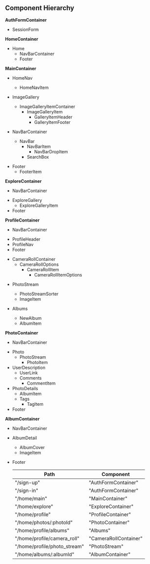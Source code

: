 ## Component Hierarchy

**AuthFormContainer**
  - SessionForm

**HomeContainer**
  - Home
    * NavBarContainer
    - Footer

**MainContainer**
  * HomeNav
    - HomeNavItem
  * ImageGallery
    * ImageGalleryItemContainer
      - ImageGalleryItem
        - GalleryItemHeader
        - GalleryItemFooter

* NavBarContainer
  - NavBar
    - NavBarItem
      - NavBarDropItem
    - SearchBox

- Footer
  - FooterItem


**ExploreContainer**
  * NavBarContainer
  - ExploreGallery
    - ExploreGalleryItem
  - Footer

**ProfileContainer**
  * NavBarContainer
  - ProfileHeader
  - ProfileNav
  - Footer

* CameraRollContainer
  - CameraRollOptions
    - CameraRollItem
      - CameraRollItemOptions

- PhotoStream
  - PhotoStreamSorter
  - ImageItem

- Albums
  - NewAlbum
  - AlbumItem

**PhotoContainer**
  * NavBarContainer
  - Photo
    - PhotoStream
      - PhotoItem
  - UserDescription
    - UserLink
    - Comments
      - CommentItem
  - PhotoDetails
    - AlbumItem
    - Tags
      - TagItem
  - Footer

**AlbumContainer**
  * NavBarContainer
  - AlbumDetail
    - AlbumCover
    - ImageItem
  - Footer


    |Path   | Component   |
    |-------|-------------|
    | "/sign-up" | "AuthFormContainer" |
    | "/sign-in" | "AuthFormContainer" |
    | "/home/main" | "MainContainer" |
    | "/home/explore" | "ExploreContainer" |
    | "/home/profile" | "ProfileContainer" |
    | "/home/photos/:photoId" | "PhotoContainer" |
    | "/home/profile/albums" | "Albums"
    | "/home/profile/camera_roll" | "CameraRollContainer"
    | "/home/profile/photo_stream" | "PhotoStream"
    | "/home/albums/:albumId" | "AlbumContainer"
